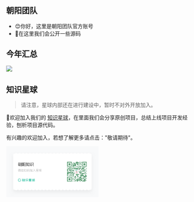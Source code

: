 ## 朝阳团队
- 😊你好，这里是朝阳团队官方账号
- 🎁在这里我们会公开一些源码

## 今年汇总
<img align="" height="137px" src="https://github-readme-stats.vercel.app/api?username=chaoyang-team&hide_title=true&hide_border=true&show_icons=true&include_all_commits=true&line_height=21&bg_color=0,EC6C6C,FFD479,FFFC79,73FA79&theme=graywhite&locale=cn" />

## 知识星球
> 请注意，星球内部还在进行建设中，暂时不对外开放加入。

💖欢迎加入我们的 [知识星球](https://t.zsxq.com/0fpvMcO5Y)，在里面我们会分享原创项目，总结上线项目开发经验，刨析项目源代码。

有兴趣的欢迎加入，若想了解更多请点击："敬请期待"。

<img align="" height="137px" src="/img/海报.png" />
